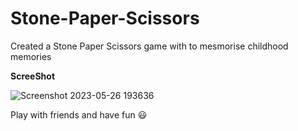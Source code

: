 # Stone-Paper-Scissors
Created a Stone Paper Scissors game with to mesmorise childhood memories

**ScreeShot**

![Screenshot 2023-05-26 193636](https://github.com/DhairyaMajmudar/Stone-Paper-Scissors/assets/124715224/e19c04f4-8230-449c-8d15-bde98d539b66)

Play with friends and have fun 😃
